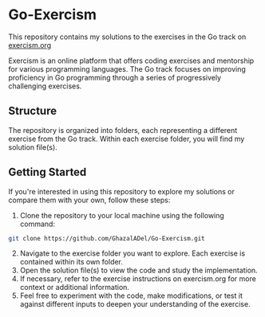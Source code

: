 # Go-Exercism

This repository contains my solutions to the exercises in the Go track on [exercism.org](https://exercism.org/tracks/go)<br>

Exercism is an online platform that offers coding exercises and mentorship for various programming languages. The Go track focuses on improving proficiency in Go programming through a series of progressively challenging exercises.

## Structure
The repository is organized into folders, each representing a different exercise from the Go track. Within each exercise folder, you will find my solution file(s).

## Getting Started
If you're interested in using this repository to explore my solutions or compare them with your own, follow these steps:<br>
1. Clone the repository to your local machine using the following command:
```bash
git clone https://github.com/GhazalADel/Go-Exercism.git
```
2. Navigate to the exercise folder you want to explore. Each exercise is contained within its own folder.
3. Open the solution file(s) to view the code and study the implementation.
4. If necessary, refer to the exercise instructions on exercism.org for more context or additional information.
5. Feel free to experiment with the code, make modifications, or test it against different inputs to deepen your understanding of the exercise.